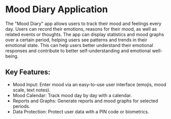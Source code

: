 # Mood Diary Application
The "Mood Diary" app allows users to track their mood and feelings every day. Users can record their emotions, reasons for their mood, as well as related events or thoughts. The app can display statistics and mood graphs over a certain period, helping users see patterns and trends in their emotional state. This can help users better understand their emotional responses and contribute to better self-understanding and emotional well-being.

## Key Features:
* Mood Input: Enter mood via an easy-to-use user interface (emojis, mood scale, text notes).
* Mood Calendar: Track mood day by day with a calendar.
* Reports and Graphs: Generate reports and mood graphs for selected periods.
* Data Protection: Protect user data with a PIN code or biometrics.